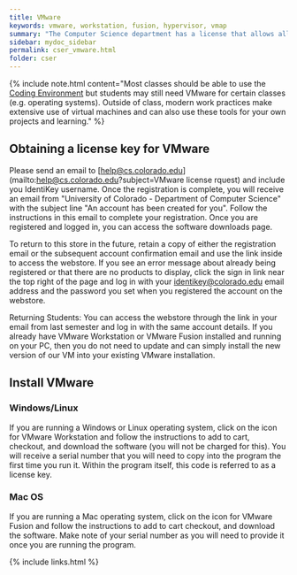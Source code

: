 ```yaml
---
title: VMware
keywords: vmware, workstation, fusion, hypervisor, vmap
summary: "The Computer Science department has a license that allows all students enrolled in computer science classes to receive an annual license to VMware products"
sidebar: mydoc_sidebar
permalink: cser_vmware.html
folder: cser
---
```


{% include note.html content="Most classes should be able to use the <a href='/coding_environment_landing_page.html'>Coding Environment</a> but students may still need VMware for certain classes (e.g. operating systems). Outside of class, modern work practices make extensive use of virtual machines and can also use these tools for your own projects and learning." %}


## Obtaining a license key for VMware

Please send an email to [help@cs.colorado.edu](mailto:help@cs.colorado.edu?subject=VMware license rquest) and include you IdentiKey username. Once the registration is complete, you will receive an  email from "University of Colorado - Department of Computer Science" with the subject line "An account has been created for you". Follow the instructions in this email to complete your registration. Once you are registered and logged in, you can access the software downloads page.

To return to this store in the future, retain a copy of either the registration email or the subsequent account confirmation email and use the link inside to access the webstore. If you see an error message about already being registered or that there are no products to display, click the sign in link near the top right of the page and log in with your identikey@colorado.edu email address and the password you set when you registered the account on the webstore.

Returning Students: You can access the webstore through the link in your email from last semester and log in with the same account details. If you already have VMware Workstation or VMware Fusion installed and running on your PC, then you do not need to update and can simply install the new version of our VM into your existing VMware installation.

## Install VMware

### Windows/Linux

If you are running a Windows or Linux operating system, click on the icon for VMware Workstation and follow the instructions to add to cart, checkout, and download the software (you will not be charged for this). You will receive a serial number that you will need to copy into the program the first time you run it. Within the program itself, this code is referred to as a license key.

### Mac OS

If you are running a Mac operating system, click on the icon for VMware Fusion and follow the instructions to add to cart checkout, and download the software. Make note of your serial number as you will need to provide it once you are running the program.

{% include links.html %}
